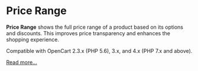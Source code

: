 # Price Range

**Price Range** shows the full price range of a product based on its options and discounts. This improves price transparency and enhances the shopping experience.

Compatible with OpenCart 2.3.x (PHP 5.6), 3.x, and 4.x (PHP 7.x and above).

[Read more...](./module)
